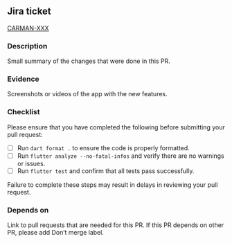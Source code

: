 ## Jira ticket
[CARMAN-XXX](https://danchez.atlassian.net/browse/CARMAN-XXX)

### Description
Small summary of the changes that were done in this PR.

### Evidence
Screenshots or videos of the app with the new features.

### Checklist

Please ensure that you have completed the following before submitting your pull request:

- [ ] Run `dart format .` to ensure the code is properly formatted.
- [ ] Run `flutter analyze --no-fatal-infos` and verify there are no warnings or issues.
- [ ] Run `flutter test` and confirm that all tests pass successfully.

Failure to complete these steps may result in delays in reviewing your pull request.

### Depends on
Link to pull requests that are needed for this PR. If this PR depends on other PR, please add Don’t merge label.
